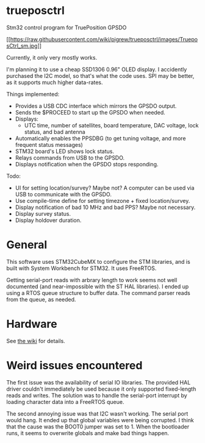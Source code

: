 # trueposctrl
Stm32 control program for TruePosition GPSDO

[[https://raw.githubusercontent.com/wiki/pigrew/trueposctrl/images/TrueposCtrl_sm.jpg]]

Currently, it only very mostly works.

I'm planning it to use a cheap SSD1306 0.96" OLED display.
I accidently purchased the I2C model, so that's what the code uses.
SPI may be better, as it supports much higher data-rates.

Things implemented:
* Provides a USB CDC interface which mirrors the GPSDO output.
* Sends the $PROCEED to start up the GPSDO when needed.
* Displays:
  * UTC time, number of satellites, board temperature, DAC voltage, lock status, and bad antenna
* Automatically enables the PPSDBG (to get tuning voltage, and more frequent status messages)
* STM32 board's LED shows lock status.
* Relays commands from USB to the GPSDO.
* Displays notification when the GPSDO stops responding.

Todo:

* UI for setting location/survey? Maybe not? A computer can be used via USB to communicate with the GPSDO.
* Use compile-time define for setting timezone + fixed location/survey.
* Display notification of bad 10 MHz and bad PPS? Maybe not necessary.
* Display survey status.
* Display holdover duration.

# General

This software uses STM32CubeMX to configure the STM libraries, and is built with System Workbench for STM32. It uses FreeRTOS.

Getting serial-port reads with arbrary length to work seems not well documented (and near-impossible with the ST HAL libraries). I ended up using a RTOS queue structure to buffer data. The command parser reads from the queue, as needed.

# Hardware

See [the wiki](https://github.com/pigrew/trueposctrl/wiki/Hardware-Details-Mods) for details.

# Weird issues encountered

The first issue was the availability of serial IO libraries. The provided HAL driver
couldn't immediately be used because it only supported fixed-length reads and writes.
The solution was to handle the serial-port interrupt by loading character data into
a FreeRTOS queue.

The second annoying issue was that I2C wasn't working. The serial port would hang. It ended
up that global variables were being corrupted. I think that the cause was the BOOT0 jumper
was set to 1. When the bootloader runs, it seems to overwrite globals and make bad things happen.
